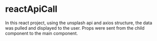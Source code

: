 # reactApiCall
 In this react project, using the unsplash api and axios structure, the data was pulled and displayed to the user. Props were sent from the child component to the main component.
